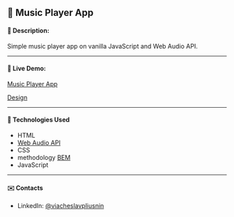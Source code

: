 ## :pushpin: Music Player App
#### :memo: Description: 

Simple music player app on vanilla JavaScript and Web Audio API.
___

#### :link: Live Demo: 
[Music Player App]()

[Design](https://t.me/assedo_studio_templates/73)
___

#### :rocket: Technologies Used

* HTML
* [Web Audio API](https://www.w3.org/TR/webaudio/)
* CSS
* methodology [BEM](https://en.bem.info/)
* JavaScript
___

#### :envelope: Contacts
* LinkedIn: [@viacheslavpliusnin](https://www.linkedin.com/in/viacheslavpliusnin)
